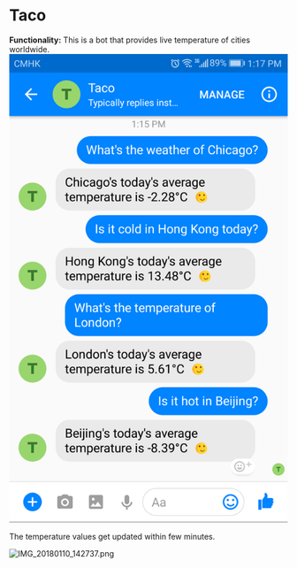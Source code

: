 # **Taco**
**Functionality:** This is a bot that provides live temperature of cities worldwide.
![alt text](https://github.com/sheheryarnaveed/Live-Temperature-Reporting-ChatBot/blob/master/IMG_20180110_142712.png)

The temperature values get updated within few minutes.

![IMG_20180110_142737.png]({{site.baseurl}}/IMG_20180110_142737.png)
